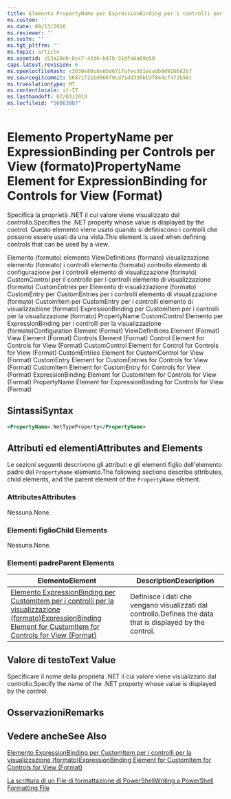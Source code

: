 ```yaml
---
title: Elemento PropertyName per ExpressionBinding per i controlli per la visualizzazione (formato) | Microsoft Docs
ms.custom: ''
ms.date: 09/13/2016
ms.reviewer: ''
ms.suite: ''
ms.tgt_pltfrm: ''
ms.topic: article
ms.assetid: c53a28eb-8cc7-42d6-b47b-31dfa6a69e50
caps.latest.revision: 6
ms.openlocfilehash: c3030e80c8e8bd671fafec3d1ecadb9d916682b7
ms.sourcegitcommit: b6871f21bd666f9cd71dd336bb3f844cf472b56c
ms.translationtype: MT
ms.contentlocale: it-IT
ms.lasthandoff: 02/03/2019
ms.locfileid: "56863007"
---
```

# <a name="propertyname-element-for-expressionbinding-for-controls-for-view-format"></a><span data-ttu-id="4e13b-102">Elemento PropertyName per ExpressionBinding per Controls per View (formato)</span><span class="sxs-lookup"><span data-stu-id="4e13b-102">PropertyName Element for ExpressionBinding for Controls for View (Format)</span></span>

<span data-ttu-id="4e13b-103">Specifica la proprietà .NET il cui valore viene visualizzato dal controllo.</span><span class="sxs-lookup"><span data-stu-id="4e13b-103">Specifies the .NET property whose value is displayed by the control.</span></span> <span data-ttu-id="4e13b-104">Questo elemento viene usato quando si definiscono i controlli che possono essere usati da una vista.</span><span class="sxs-lookup"><span data-stu-id="4e13b-104">This element is used when defining controls that can be used by a view.</span></span>

<span data-ttu-id="4e13b-105">Elemento (formato) elemento ViewDefinitions (formato) visualizzazione elemento (formato) i controlli elemento (formato) controllo elemento di configurazione per i controlli elemento di visualizzazione (formato) CustomControl per il controllo per i controlli elemento di visualizzazione (formato) CustomEntries per Elemento di visualizzazione (formato) CustomEntry per CustomEntries per i controlli elemento di visualizzazione (formato) CustomItem per CustomEntry per i controlli elemento di visualizzazione (formato) ExpressionBinding per CustomItem per i controlli per la visualizzazione (formato) PropertyName CustomControl Elemento per ExpressionBinding per i controlli per la visualizzazione (formato)</span><span class="sxs-lookup"><span data-stu-id="4e13b-105">Configuration Element (Format) ViewDefinitions Element (Format) View Element (Format) Controls Element (Format) Control Element for Controls for View (Format) CustomControl Element for Control for Controls for View (Format) CustomEntries Element for CustomControl for View (Format) CustomEntry Element for CustomEntries for Controls for View (Format) CustomItem Element for CustomEntry for Controls for View (Format) ExpressionBinding Element for CustomItem for Controls for View (Format) PropertyName Element for ExpressionBinding for Controls for View (Format)</span></span>

## <a name="syntax"></a><span data-ttu-id="4e13b-106">Sintassi</span><span class="sxs-lookup"><span data-stu-id="4e13b-106">Syntax</span></span>

```xml
<PropertyName>.NetTypeProperty</PropertyName>
```

## <a name="attributes-and-elements"></a><span data-ttu-id="4e13b-107">Attributi ed elementi</span><span class="sxs-lookup"><span data-stu-id="4e13b-107">Attributes and Elements</span></span>

<span data-ttu-id="4e13b-108">Le sezioni seguenti descrivono gli attributi e gli elementi figlio dell'elemento padre del `PropertyName` elemento.</span><span class="sxs-lookup"><span data-stu-id="4e13b-108">The following sections describe attributes, child elements, and the parent element of the `PropertyName` element.</span></span>

### <a name="attributes"></a><span data-ttu-id="4e13b-109">Attributes</span><span class="sxs-lookup"><span data-stu-id="4e13b-109">Attributes</span></span>

<span data-ttu-id="4e13b-110">Nessuna.</span><span class="sxs-lookup"><span data-stu-id="4e13b-110">None.</span></span>

### <a name="child-elements"></a><span data-ttu-id="4e13b-111">Elementi figlio</span><span class="sxs-lookup"><span data-stu-id="4e13b-111">Child Elements</span></span>

<span data-ttu-id="4e13b-112">Nessuna.</span><span class="sxs-lookup"><span data-stu-id="4e13b-112">None.</span></span>

### <a name="parent-elements"></a><span data-ttu-id="4e13b-113">Elementi padre</span><span class="sxs-lookup"><span data-stu-id="4e13b-113">Parent Elements</span></span>

|<span data-ttu-id="4e13b-114">Elemento</span><span class="sxs-lookup"><span data-stu-id="4e13b-114">Element</span></span>|<span data-ttu-id="4e13b-115">Description</span><span class="sxs-lookup"><span data-stu-id="4e13b-115">Description</span></span>|
|-------------|-----------------|
|[<span data-ttu-id="4e13b-116">Elemento ExpressionBinding per CustomItem per i controlli per la visualizzazione (formato)</span><span class="sxs-lookup"><span data-stu-id="4e13b-116">ExpressionBinding Element for CustomItem for Controls for View (Format)</span></span>](./expressionbinding-element-for-customitem-for-controls-for-view-format.md)|<span data-ttu-id="4e13b-117">Definisce i dati che vengano visualizzati dal controllo.</span><span class="sxs-lookup"><span data-stu-id="4e13b-117">Defines the data that is displayed by the control.</span></span>|

## <a name="text-value"></a><span data-ttu-id="4e13b-118">Valore di testo</span><span class="sxs-lookup"><span data-stu-id="4e13b-118">Text Value</span></span>

<span data-ttu-id="4e13b-119">Specificare il nome della proprietà .NET il cui valore viene visualizzato dal controllo.</span><span class="sxs-lookup"><span data-stu-id="4e13b-119">Specify the name of the .NET property whose value is displayed by the control.</span></span>

## <a name="remarks"></a><span data-ttu-id="4e13b-120">Osservazioni</span><span class="sxs-lookup"><span data-stu-id="4e13b-120">Remarks</span></span>

## <a name="see-also"></a><span data-ttu-id="4e13b-121">Vedere anche</span><span class="sxs-lookup"><span data-stu-id="4e13b-121">See Also</span></span>

[<span data-ttu-id="4e13b-122">Elemento ExpressionBinding per CustomItem per i controlli per la visualizzazione (formato)</span><span class="sxs-lookup"><span data-stu-id="4e13b-122">ExpressionBinding Element for CustomItem for Controls for View (Format)</span></span>](./expressionbinding-element-for-customitem-for-controls-for-view-format.md)

[<span data-ttu-id="4e13b-123">La scrittura di un File di formattazione di PowerShell</span><span class="sxs-lookup"><span data-stu-id="4e13b-123">Writing a PowerShell Formatting File</span></span>](./writing-a-powershell-formatting-file.md)
